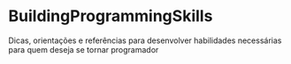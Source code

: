 # BuildingProgrammingSkills
Dicas, orientações e referências para desenvolver habilidades necessárias para quem deseja se tornar programador
